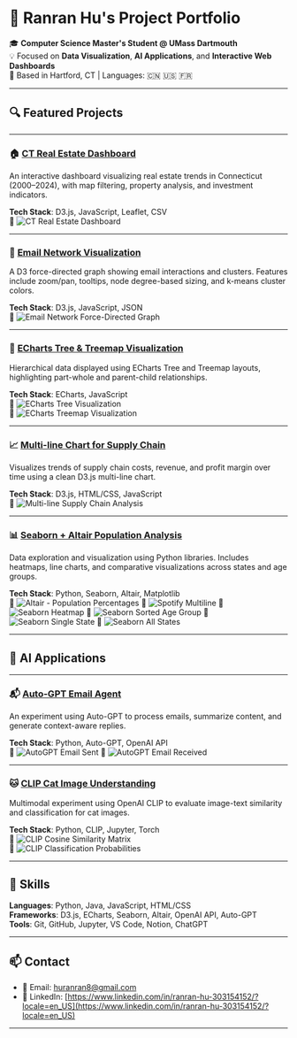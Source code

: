 # 🌟 Ranran Hu's Project Portfolio

🎓 **Computer Science Master's Student @ UMass Dartmouth**  
💡 Focused on **Data Visualization**, **AI Applications**, and **Interactive Web Dashboards**  
📍 Based in Hartford, CT | Languages: 🇨🇳 🇺🇸 🇫🇷

---

## 🔍 Featured Projects

---

### 🏠 [CT Real Estate Dashboard](https://github.com/RanranHu168/ct-real-estate-dashboard-DV-Long-Term-Project)
An interactive dashboard visualizing real estate trends in Connecticut (2000–2024), with map filtering, property analysis, and investment indicators.

**Tech Stack**: D3.js, JavaScript, Leaflet, CSV  
📸 ![CT Real Estate Dashboard](assets/ct-real-estate-dashboard.gif)

---

### 📧 [Email Network Visualization](https://github.com/RanranHu168/email-network-d3-visualization)
A D3 force-directed graph showing email interactions and clusters. Features include zoom/pan, tooltips, node degree-based sizing, and k-means cluster colors.

**Tech Stack**: D3.js, JavaScript, JSON  
📸 ![Email Network Force-Directed Graph](assets/email-network-viz.gif)

---

### 🌲 [ECharts Tree & Treemap Visualization](https://github.com/RanranHu168/echarts-tree-and-treemap-visualization)
Hierarchical data displayed using ECharts Tree and Treemap layouts, highlighting part-whole and parent-child relationships.

**Tech Stack**: ECharts, JavaScript  
📸 ![ECharts Tree Visualization](assets/echarts-tree.gif)  
📸 ![ECharts Treemap Visualization](assets/echarts-treeMap.png)

---

### 📈 [Multi-line Chart for Supply Chain](https://github.com/RanranHu168/multi-line-d3js-assignment2)
Visualizes trends of supply chain costs, revenue, and profit margin over time using a clean D3.js multi-line chart.

**Tech Stack**: D3.js, HTML/CSS, JavaScript  
📸 ![Multi-line Supply Chain Analysis](assets/multi-line-chart.png)

---

### 📊 [Seaborn + Altair Population Analysis](https://github.com/RanranHu168/seaborn-altair-viz-assignment1)
Data exploration and visualization using Python libraries. Includes heatmaps, line charts, and comparative visualizations across states and age groups.

**Tech Stack**: Python, Seaborn, Altair, Matplotlib  
📸 ![Altair - Population Percentages](assets/seaborn-altair/Altair-percentage%20of%20population%20groups%20for%20each%20year.png)
📸 ![Spotify Multiline](assets/seaborn-altair/Matplotlib-multiline%20for%20Spotify%20data.png)
📸 ![Seaborn Heatmap](assets/seaborn-altair/Seaborn%201-heat%20map%20of%20age%20groups%20percentage%20and%20states%20for%20Year%202012.png)
📸 ![Seaborn Sorted Age Group](assets/seaborn-altair/Seaborn%202-%20sort%20by%20Under%205%20years%20and%205%20to%209%20years%20.png)
📸 ![Seaborn Single State](assets/seaborn-altair/Seaborn%20Matplotlib%20for%201%20state.png)
📸 ![Seaborn All States](assets/seaborn-altair/Seaborn%20Matplotlib%20for%20all%20state.png)

---

## 🤖 AI Applications

---

### 📬 [Auto-GPT Email Agent](https://github.com/RanranHu168/auto-gpt-email-agent)
An experiment using Auto-GPT to process emails, summarize content, and generate context-aware replies.

**Tech Stack**: Python, Auto-GPT, OpenAI API  
📸 ![AutoGPT Email Sent](assets/auto-gpt-email/email-sended.png)
📸 ![AutoGPT Email Received](assets/auto-gpt-email/email-received.png)  


---

### 🐱 [CLIP Cat Image Understanding](https://github.com/RanranHu168/Interacting_with_CLIP_ipynb_AI_Cat_Image_Understanding)
Multimodal experiment using OpenAI CLIP to evaluate image-text similarity and classification for cat images.

**Tech Stack**: Python, CLIP, Jupyter, Torch  
📸 ![CLIP Cosine Similarity Matrix](assets/clip-cat-example/Cosine%20similarity%20matrix%20of%20cats.png)  
📸 ![CLIP Classification Probabilities](assets/clip-cat-example/The%20probability%20diagrams%20of%2010%20cat%20images.png)

---

## 🧰 Skills

**Languages**: Python, Java, JavaScript, HTML/CSS  
**Frameworks**: D3.js, ECharts, Seaborn, Altair, OpenAI API, Auto-GPT  
**Tools**: Git, GitHub, Jupyter, VS Code, Notion, ChatGPT

---

## 📫 Contact

- 📧 Email: huranran8@gmail.com
- 💼 LinkedIn: [https://www.linkedin.com/in/ranran-hu-303154152/?locale=en_US](https://www.linkedin.com/in/ranran-hu-303154152/?locale=en_US)

---

